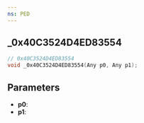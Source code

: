 ```yaml
---
ns: PED
---
```

## _0x40C3524D4ED83554

```c
// 0x40C3524D4ED83554
void _0x40C3524D4ED83554(Any p0, Any p1);
```

## Parameters
* **p0**:
* **p1**:

